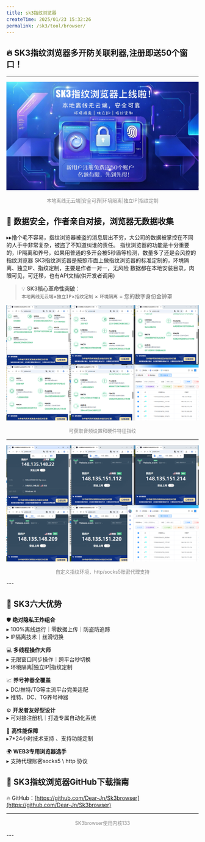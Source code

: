 ```yaml
---
title: sk3指纹浏览器
createTime: 2025/01/23 15:32:26
permalink: /sk3/tool/browser/
---
```


## 🔥 **SK3指纹浏览器多开防关联利器,注册即送50个窗口！**
---

![alt text](./image/1.jpg)
<p style="text-align: center; color: #888; font-size: 0.9em;">
本地离线无云端|安全可靠|环境隔离|独立IP|指纹定制
</p>

## 🌟 数据安全，作者亲自对接，浏览器无数据收集
▸▸撸个毛不容易，指纹浏览器被盗的消息层出不穷，大公司的数据被掌控在不同的人手中非常复杂，被盗了不知道纠谁的责任。 
指纹浏览器的功能是十分重要的，IP隔离和养号，如果用普通的多开会被5秒盾等检测，数量多了还是会风控的指纹浏览器
SK3指纹浏览器是按照市面上做指纹浏览器的标准定制的，环境隔离、独立IP、指纹定制，主要是作者一对一，无风险
数据都在本地安装目录，肉眼可见，可迁移，也有API文档(供开发者调用)



> 💡 **SK3核心革命性突破**：  
> `本地离线无云端`×`独立IP`×`指纹定制` × `环境隔离` = 您的数字身份金钟罩

![alt text](./image/2.png)
      <p style="text-align: center; color: #888; font-size: 0.9em;">
可获取音频设置和硬件特征指纹
</p>

---
![alt text](./image/3.png)
 <p style="text-align: center; color: #888; font-size: 0.9em;">
自定义指纹环境，http/socks5账密代理支持
</p>
---

## 🚨 **SK3六大优势**

🛡️ **绝对隐私王炸组合**  
▸ 100%离线运行｜零数据上传｜防盗防追踪  
▸ IP隔离技术｜丝滑切换  

💻 **多线程操作大师**  
▸ 无限窗口同步操作｜跨平台秒切换  
▸ 环境隔离|独立IP|指纹定制

📈 **养号神器全覆盖**  
▸ DC/推特/TG等主流平台完美适配  
▸ 推特、DC、TG养号神器

⚙️ **开发者友好型设计**  
▸ 可对接注册机｜打造专属自动化系统  

🔋 **高性能保障**  
▸7*24小时技术支持 、支持功能定制

🌍 **WEB3专用浏览器选手**  
▸ 支持代理账密socks5 \ http  协议



## 🚀 SK3指纹浏览器GitHub下载指南
🔥 GitHub：[https://github.com/Dear-Jn/Sk3browser](https://github.com/Dear-Jn/Sk3browser)  


---
 
 <ImageCard
        image="http://localhost:8080/Stable-kit-3/img/bro.png"
        title="SK3browser"
        description=""
        author="SK3"
        date="2025/01"
      />
          <p style="text-align: center; color: #888; font-size: 0.9em;">
SK3browser使用内核133
</p>
---







